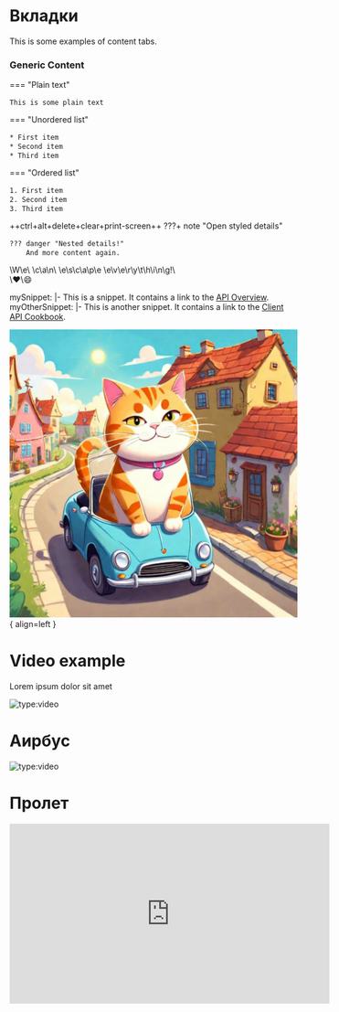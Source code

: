 
# Вкладки

This is some examples of content tabs.

### Generic Content

=== "Plain text"

    This is some plain text

=== "Unordered list"

    * First item
    * Second item
    * Third item

=== "Ordered list"

    1. First item
    2. Second item
    3. Third item
++ctrl+alt+delete+clear+print-screen++
???+ note "Open styled details"

    ??? danger "Nested details!"
        And more content again.
\W\e\ \c\a\n\ \e\s\c\a\p\e
\e\v\e\r\y\t\h\i\n\g\!\ \
\❤\😄

mySnippet: |-
    This is a snippet.
    It contains a link to the [API Overview](index.md).
myOtherSnippet: |-
    This is another snippet.
    It contains a link to the [Client API Cookbook](admonitions.md).

![Image](./image/Catcar.jpg){ align=left }

# Video example

Lorem ipsum dolor sit amet

![type:video](https://www.youtube.com/embed/LXb3EKWsInQ)

# Аирбус

![type:video](https://www.youtube.com/watch?v=DMYndXR6rrY)

# Пролет




<iframe width="560" height="315" src="https://www.youtube.com/embed/XGmbQ2iAM2w?si=K8AmyuCHJpGym6Jw" title="YouTube video player" frameborder="0" allow="accelerometer; autoplay; clipboard-write; encrypted-media; gyroscope; picture-in-picture; web-share" referrerpolicy="strict-origin-when-cross-origin" allowfullscreen></iframe>